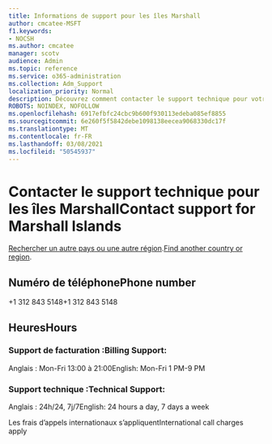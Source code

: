 ```yaml
---
title: Informations de support pour les îles Marshall
author: cmcatee-MSFT
f1.keywords:
- NOCSH
ms.author: cmcatee
manager: scotv
audience: Admin
ms.topic: reference
ms.service: o365-administration
ms.collection: Adm_Support
localization_priority: Normal
description: Découvrez comment contacter le support technique pour votre pays ou région.
ROBOTS: NOINDEX, NOFOLLOW
ms.openlocfilehash: 6917efbfc24cbc9b600f930113edeba085ef8855
ms.sourcegitcommit: 6e260f5f5842debe1098138eecea9068330dc17f
ms.translationtype: MT
ms.contentlocale: fr-FR
ms.lasthandoff: 03/08/2021
ms.locfileid: "50545937"
---
```

# <a name="contact-support-for-marshall-islands"></a><span data-ttu-id="9edcc-103">Contacter le support technique pour les îles Marshall</span><span class="sxs-lookup"><span data-stu-id="9edcc-103">Contact support for Marshall Islands</span></span>

<span data-ttu-id="9edcc-104">[Rechercher un autre pays ou une autre région](../contact-support-for-business-products.md).</span><span class="sxs-lookup"><span data-stu-id="9edcc-104">[Find another country or region](../contact-support-for-business-products.md).</span></span>

## <a name="phone-number"></a><span data-ttu-id="9edcc-105">Numéro de téléphone</span><span class="sxs-lookup"><span data-stu-id="9edcc-105">Phone number</span></span>
<span data-ttu-id="9edcc-106">+1 312 843 5148</span><span class="sxs-lookup"><span data-stu-id="9edcc-106">+1 312 843 5148</span></span>

## <a name="hours"></a><span data-ttu-id="9edcc-107">Heures</span><span class="sxs-lookup"><span data-stu-id="9edcc-107">Hours</span></span>
### <a name="billing-support"></a><span data-ttu-id="9edcc-108">Support de facturation :</span><span class="sxs-lookup"><span data-stu-id="9edcc-108">Billing Support:</span></span>

<span data-ttu-id="9edcc-109">Anglais : Mon-Fri 13:00 à 21:00</span><span class="sxs-lookup"><span data-stu-id="9edcc-109">English: Mon-Fri 1 PM-9 PM</span></span>

### <a name="technical-support"></a><span data-ttu-id="9edcc-110">Support technique :</span><span class="sxs-lookup"><span data-stu-id="9edcc-110">Technical Support:</span></span>

<span data-ttu-id="9edcc-111">Anglais : 24h/24, 7j/7</span><span class="sxs-lookup"><span data-stu-id="9edcc-111">English: 24 hours a day, 7 days a week</span></span>

<span data-ttu-id="9edcc-112">Les frais d’appels internationaux s’appliquent</span><span class="sxs-lookup"><span data-stu-id="9edcc-112">International call charges apply</span></span>
